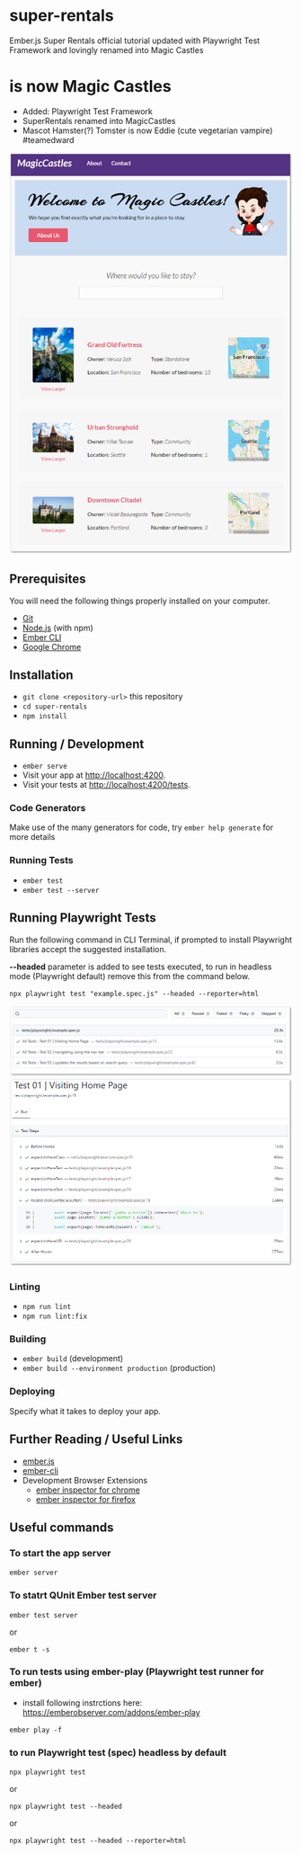 # super-rentals

Ember.js Super Rentals official tutorial updated with Playwright Test Framework and lovingly renamed into Magic Castles


# is now Magic Castles

* Added: Playwright Test Framework
* SuperRentals renamed into MagicCastles
* Mascot Hamster(?) Tomster is now Eddie (cute vegetarian vampire) #teamedward

![Screenshot](magic-castles-screenshot-full.png)

## Prerequisites

You will need the following things properly installed on your computer.

* [Git](https://git-scm.com/)
* [Node.js](https://nodejs.org/) (with npm)
* [Ember CLI](https://cli.emberjs.com/release/)
* [Google Chrome](https://google.com/chrome/)


## Installation

* `git clone <repository-url>` this repository
* `cd super-rentals`
* `npm install`

## Running / Development

* `ember serve`
* Visit your app at [http://localhost:4200](http://localhost:4200).
* Visit your tests at [http://localhost:4200/tests](http://localhost:4200/tests).


### Code Generators

Make use of the many generators for code, try `ember help generate` for more details

### Running Tests

* `ember test`
* `ember test --server`

## Running Playwright Tests

Run the following command in CLI Terminal, if prompted to install Playwright libraries accept the suggested installation.

**--headed** parameter is added to see tests executed, to run in headless mode (Playwright default) remove this from the command below.

```
npx playwright test "example.spec.js" --headed --reporter=html
```
![Screenshot](playwright-test-report01-screenshot.png)
![Screenshot](playwright-test-report02-screenshot.png)

### Linting

* `npm run lint`
* `npm run lint:fix`

### Building

* `ember build` (development)
* `ember build --environment production` (production)

### Deploying

Specify what it takes to deploy your app.

## Further Reading / Useful Links

* [ember.js](https://emberjs.com/)
* [ember-cli](https://cli.emberjs.com/release/)
* Development Browser Extensions
  * [ember inspector for chrome](https://chrome.google.com/webstore/detail/ember-inspector/bmdblncegkenkacieihfhpjfppoconhi)
  * [ember inspector for firefox](https://addons.mozilla.org/en-US/firefox/addon/ember-inspector/)

## Useful commands

### To start the app server
```
ember server
```
### To statrt QUnit Ember test server

```
ember test server
```
or
```
ember t -s
```

### To run tests using ember-play (Playwright test runner for ember)
- install following instrctions here: https://emberobserver.com/addons/ember-play
```
ember play -f
```

### to run Playwright test (spec) headless by default
```
npx playwright test 
```
or
```
npx playwright test --headed
```
or
```
npx playwright test --headed --reporter=html

```
